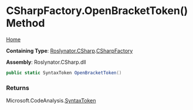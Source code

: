 <a name="_top"></a>

# CSharpFactory\.OpenBracketToken\(\) Method

[Home](../../../../README.md#_top)

**Containing Type**: [Roslynator.CSharp](../../README.md#_top)\.[CSharpFactory](../README.md#_top)

**Assembly**: Roslynator\.CSharp\.dll

```csharp
public static SyntaxToken OpenBracketToken()
```

### Returns

Microsoft\.CodeAnalysis\.[SyntaxToken](https://docs.microsoft.com/en-us/dotnet/api/microsoft.codeanalysis.syntaxtoken)

